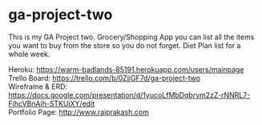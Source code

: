 # ga-project-two

This is my GA Project two.
Grocery/Shopping App you can list all the items you want to buy from the store so you do not forget.
Diet Plan list for a whole week. 

Heroku: https://warm-badlands-85191.herokuapp.com/users/mainpage
<br>
Trello Board: https://trello.com/b/0ZjjGF7d/ga-project-two
<br>
Wireframe & ERD: https://docs.google.com/presentation/d/1yucoLfMbDqbrvm2zZ-rNNRL7-FjhcVBnAih-STKUiXY/edit
<br>
Portfolio Page: http://www.raiprakash.com

